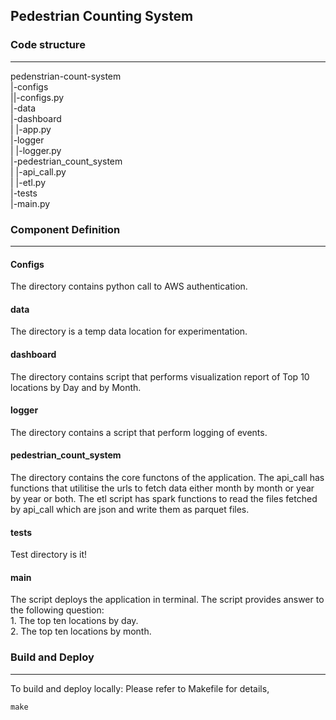 
## Pedestrian Counting System

### Code structure
---
pedenstrian-count-system  
    |-configs  
    ||-configs.py   
    |-data  
    |-dashboard  
    |   |-app.py  
    |-logger  
    |   |-logger.py  
    |-pedestrian_count_system  
    |   |-api_call.py  
    |   |-etl.py  
    |-tests  
    |-main.py  

### Component Definition
---
#### Configs
The directory contains python call to AWS authentication.

#### data
The directory is a temp data location for experimentation.

#### dashboard
The directory contains script that performs visualization report of Top 10 locations by Day and by Month.

#### logger
The directory contains a script that perform logging of events.

#### pedestrian_count_system
The directory contains the core functons of the application. The api_call has functions that utilitise the urls to fetch data either month by month or year by year or both. The etl script has spark functions to read the files fetched by api_call which are json and write them as parquet files.

#### tests
Test directory is it!

#### main
The script deploys the application in terminal. The script provides answer to the following question:  
    1. The top ten locations by day.    
    2. The top ten locations by month.  

### Build and Deploy
---
To build and deploy locally: Please refer to Makefile for details,
```shell
make
```
